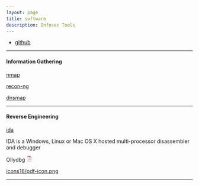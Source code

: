 ```yaml
---
layout: page
title: software
description: Infosec Tools
---
```


<div class="navbar">
    <div class="navbar-inner">
        <ul class="nav">
            <li><a href="https://github.com/dynamicparallax">github</a></li>
        </ul>
    </div>
</div>

---

#### Information Gathering

<a name="qtl"></a>[nmap](http://rqtl.org)

<a name="qtl"></a>[recon-ng](http://rqtl.org)

<a name="qtl"></a>[dnsmap](http://rqtl.org)

---

#### Reverse Engineering

<a name="qtl2"></a>[ida](https://www.hex-rays.com/products/ida/)

IDA is a Windows, Linux or Mac OS X hosted multi-processor disassembler and debugger

Ollydbg
[![pdf](icons16/pdf-icon.png)](http://www.ollydbg.de/)

<a href="http://www.ollydbg.de/" target="_blank">icons16/pdf-icon.png</a>

---
